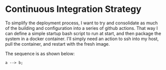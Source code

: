 # Continuous Integration Strategy

To simplify the deployment process, I want to try and consolidate as much of the building and configuration into a series of github actions. That way I can define a simple startup bash script to run at start, and then package the system in a docker container. I'll simply need an action to ssh into my host, pull the container, and restart with the fresh image. 

The sequence is as shown below:

```mermaid
a --> b;
```